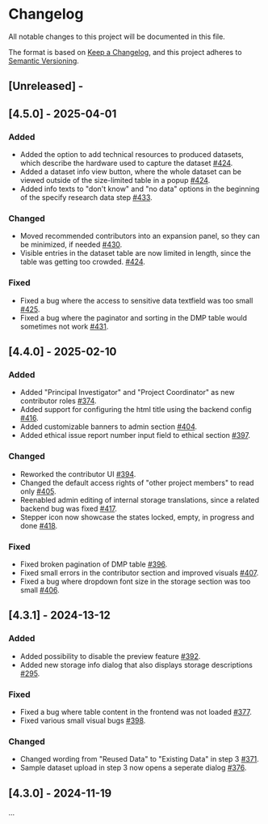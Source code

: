 # Changelog

All notable changes to this project will be documented in this file.

The format is based on [Keep a Changelog](https://keepachangelog.com/en/1.1.0/),
and this project adheres to [Semantic Versioning](https://semver.org/spec/v2.0.0.html).

## [Unreleased] -

## [4.5.0] - 2025-04-01

### Added

- Added the option to add technical resources to produced datasets, which describe the hardware used to capture the dataset [#424](https://github.com/tuwien-csd/damap-frontend/pull/424).
- Added a dataset info view button, where the whole dataset can be viewed outside of the size-limited table in a popup [#424](https://github.com/tuwien-csd/damap-frontend/pull/424).
- Added info texts to "don't know" and "no data" options in the beginning of the specify research data step [#433](https://github.com/tuwien-csd/damap-frontend/pull/433).

### Changed

- Moved recommended contributors into an expansion panel, so they can be minimized, if needed [#430](https://github.com/tuwien-csd/damap-frontend/pull/430).
- Visible entries in the dataset table are now limited in length, since the table was getting too crowded. [#424](https://github.com/tuwien-csd/damap-frontend/pull/424).

### Fixed

- Fixed a bug where the access to sensitive data textfield was too small [#425](https://github.com/tuwien-csd/damap-frontend/pull/425).
- Fixed a bug where the paginator and sorting in the DMP table would sometimes not work [#431](https://github.com/tuwien-csd/damap-frontend/pull/431).

## [4.4.0] - 2025-02-10

### Added

- Added "Principal Investigator" and "Project Coordinator" as new contributor roles [#374](https://github.com/tuwien-csd/damap-frontend/pull/374).
- Added support for configuring the html title using the backend config [#416](https://github.com/tuwien-csd/damap-frontend/pull/416).
- Added customizable banners to admin section [#404](https://github.com/tuwien-csd/damap-frontend/pull/404).
- Added ethical issue report number input field to ethical section [#397](https://github.com/tuwien-csd/damap-frontend/pull/397).

### Changed

- Reworked the contributor UI [#394](https://github.com/tuwien-csd/damap-frontend/pull/394).
- Changed the default access rights of "other project members" to read only [#405](https://github.com/tuwien-csd/damap-frontend/pull/405).
- Reenabled admin editing of internal storage translations, since a related backend bug was fixed [#417](https://github.com/tuwien-csd/damap-frontend/pull/417).
- Stepper icon now showcase the states locked, empty, in progress and done [#418](https://github.com/tuwien-csd/damap-frontend/pull/418).

### Fixed

- Fixed broken pagination of DMP table [#396](https://github.com/tuwien-csd/damap-frontend/pull/396).
- Fixed small errors in the contributor section and improved visuals [#407](https://github.com/tuwien-csd/damap-frontend/pull/407).
- Fixed a bug where dropdown font size in the storage section was too small [#406](https://github.com/tuwien-csd/damap-frontend/pull/406).

## [4.3.1] - 2024-13-12

### Added

- Added possibility to disable the preview feature [#392](https://github.com/tuwien-csd/damap-frontend/pull/392).
- Added new storage info dialog that also displays storage descriptions [#295](https://github.com/tuwien-csd/damap-frontend/pull/395).

### Fixed

- Fixed a bug where table content in the frontend was not loaded [#377](https://github.com/tuwien-csd/damap-frontend/pull/391).
- Fixed various small visual bugs [#398](https://github.com/tuwien-csd/damap-frontend/pull/398).

### Changed

- Changed wording from "Reused Data" to "Existing Data" in step 3 [#371](https://github.com/tuwien-csd/damap-frontend/pull/371).
- Sample dataset upload in step 3 now opens a seperate dialog [#376](https://github.com/tuwien-csd/damap-frontend/pull/376).

## [4.3.0] - 2024-11-19

...
